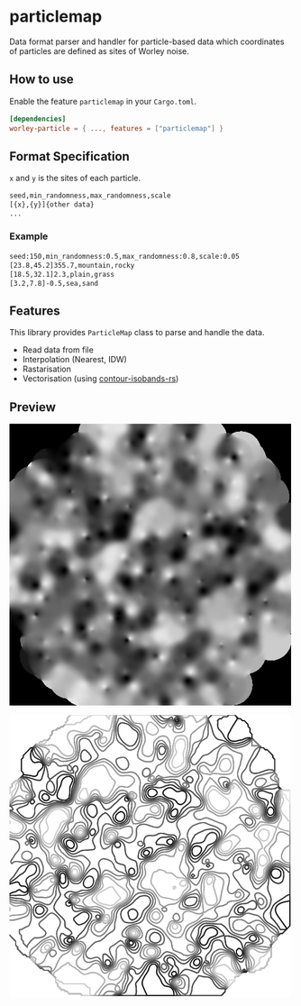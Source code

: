 # particlemap

Data format parser and handler for particle-based data which coordinates of particles are defined as sites of Worley noise.

## How to use

Enable the feature `particlemap` in your `Cargo.toml`.

```toml
[dependencies]
worley-particle = { ..., features = ["particlemap"] }
```

## Format Specification

`x` and `y` is the sites of each particle.

```plaintext:example.particlemap
seed,min_randomness,max_randomness,scale
[{x},{y}]{other data}
...
```

### Example

```plaintext:example.particlemap
seed:150,min_randomness:0.5,max_randomness:0.8,scale:0.05
[23.8,45.2]355.7,mountain,rocky
[18.5,32.1]2.3,plain,grass
[3.2,7.8]-0.5,sea,sand
```

## Features

This library provides `ParticleMap` class to parse and handle the data.

- Read data from file
- Interpolation (Nearest, IDW)
- Rastarisation
- Vectorisation (using [contour-isobands-rs](https://crates.io/crates/contour-isobands))

## Preview

![map-rasterise](data/output/map-rasterise.png)

![map-isobands](data/output/map-isobands.png)
